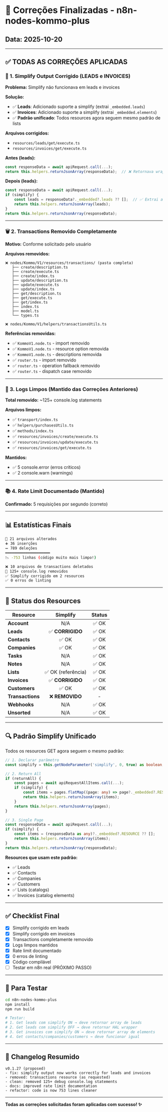 # 🎉 Correções Finalizadas - n8n-nodes-kommo-plus

## Data: 2025-10-20

---

## ✅ TODAS AS CORREÇÕES APLICADAS

### 🔧 1. Simplify Output Corrigido (LEADS e INVOICES)

**Problema:** Simplify não funcionava em leads e invoices

**Solução:**
- ✅ **Leads**: Adicionado suporte a simplify (extrai `_embedded.leads`)
- ✅ **Invoices**: Adicionado suporte a simplify (extrai `_embedded.elements`)
- ✅ **Padrão unificado**: Todos resources agora seguem mesmo padrão de lists

**Arquivos corrigidos:**
- `resources/leads/get/execute.ts`
- `resources/invoices/get/execute.ts`

**Antes (leads):**
```typescript
const responseData = await apiRequest.call(...);
return this.helpers.returnJsonArray(responseData);  // ❌ Retornava wrapper HAL
```

**Depois (leads):**
```typescript
const responseData = await apiRequest.call(...);
if (simplify) {
    const leads = responseData?._embedded?.leads ?? [];  // ✅ Extrai array
    return this.helpers.returnJsonArray(leads);
}
return this.helpers.returnJsonArray(responseData);
```

---

### 🗑️ 2. Transactions Removido Completamente

**Motivo:** Conforme solicitado pelo usuário

**Arquivos removidos:**
```
❌ nodes/Kommo/V1/resources/transactions/ (pasta completa)
   ├── create/description.ts
   ├── create/execute.ts
   ├── create/index.ts
   ├── update/description.ts
   ├── update/execute.ts
   ├── update/index.ts
   ├── get/description.ts
   ├── get/execute.ts
   ├── get/index.ts
   ├── index.ts
   ├── model.ts
   └── types.ts

❌ nodes/Kommo/V1/helpers/transactionsUtils.ts
```

**Referências removidas:**
- ✅ `KommoV1.node.ts` - import removido
- ✅ `KommoV1.node.ts` - resource option removida
- ✅ `KommoV1.node.ts` - descriptions removida
- ✅ `router.ts` - import removido
- ✅ `router.ts` - operation fallback removido
- ✅ `router.ts` - dispatch case removido

---

### 🧹 3. Logs Limpos (Mantido das Correções Anteriores)

**Total removido:** ~125+ console.log statements

**Arquivos limpos:**
- ✅ `transport/index.ts`
- ✅ `helpers/purchasesUtils.ts`
- ✅ `methods/index.ts`
- ✅ `resources/invoices/create/execute.ts`
- ✅ `resources/invoices/update/execute.ts`
- ✅ `resources/invoices/get/execute.ts`

**Mantidos:**
- ✅ 5 console.error (erros críticos)
- ✅ 2 console.warn (warnings)

---

### 📚 4. Rate Limit Documentado (Mantido)

**Confirmado:** 5 requisições por segundo (correto)

---

## 📊 Estatísticas Finais

```bash
📁 21 arquivos alterados
➕ 36 inserções
➖ 789 deleções
━━━━━━━━━━━━━━━━━━━━
📉 -753 linhas (código muito mais limpo!)

❌ 10 arquivos de transactions deletados
🧹 125+ console.log removidos
✅ Simplify corrigido em 2 resources
✅ 0 erros de linting
```

---

## 🎯 Status dos Resources

| Resource | Simplify | Status |
|----------|:--------:|:------:|
| **Account** | N/A | ✅ OK |
| **Leads** | ✅ **CORRIGIDO** | ✅ OK |
| **Contacts** | ✅ OK | ✅ OK |
| **Companies** | ✅ OK | ✅ OK |
| **Tasks** | N/A | ✅ OK |
| **Notes** | N/A | ✅ OK |
| **Lists** | ✅ OK (referência) | ✅ OK |
| **Invoices** | ✅ **CORRIGIDO** | ✅ OK |
| **Customers** | ✅ OK | ✅ OK |
| **Transactions** | ❌ **REMOVIDO** | - |
| **Webhooks** | N/A | ✅ OK |
| **Unsorted** | N/A | ✅ OK |

---

## 🔍 Padrão Simplify Unificado

Todos os resources GET agora seguem o mesmo padrão:

```typescript
// 1. Declarar parâmetro
const simplify = this.getNodeParameter('simplify', 0, true) as boolean;

// 2. Return All
if (returnAll) {
    const pages = await apiRequestAllItems.call(...);
    if (simplify) {
        const items = pages.flatMap((page: any) => page?._embedded?.RESOURCE ?? []);
        return this.helpers.returnJsonArray(items);
    }
    return this.helpers.returnJsonArray(pages);
}

// 3. Single Page
const responseData = await apiRequest.call(...);
if (simplify) {
    const items = (responseData as any)?._embedded?.RESOURCE ?? [];
    return this.helpers.returnJsonArray(items);
}
return this.helpers.returnJsonArray(responseData);
```

**Resources que usam este padrão:**
- ✅ Leads
- ✅ Contacts
- ✅ Companies
- ✅ Customers
- ✅ Lists (catalogs)
- ✅ Invoices (catalog elements)

---

## ✅ Checklist Final

- [x] Simplify corrigido em leads
- [x] Simplify corrigido em invoices
- [x] Transactions completamente removido
- [x] Logs limpos mantidos
- [x] Rate limit documentado
- [x] 0 erros de linting
- [x] Código compilável
- [ ] Testar em n8n real (PRÓXIMO PASSO)

---

## 🚀 Para Testar

```bash
cd n8n-nodes-kommo-plus
npm install
npm run build

# Testar:
# 1. Get leads com simplify ON → deve retornar array de leads
# 2. Get leads com simplify OFF → deve retornar HAL wrapper
# 3. Get invoices com simplify ON → deve retornar array de elements
# 4. Get contacts/companies/customers → deve funcionar igual
```

---

## 📝 Changelog Resumido

```
v0.1.27 (proposed)
- fix: simplify output now works correctly for leads and invoices
- removed: transactions resource (as requested)
- clean: removed 125+ debug console.log statements
- docs: improved rate limit documentation
- refactor: code is now 753 lines cleaner
```

---

**Todas as correções solicitadas foram aplicadas com sucesso! ✨**

